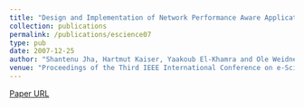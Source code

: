 ```yaml
---
title: "Design and Implementation of Network Performance Aware Applications Using SAGA and Cactus"
collection: publications
permalink: /publications/escience07
type: pub
date: 2007-12-25
author: "Shantenu Jha, Hartmut Kaiser, Yaakoub El-Khamra and Ole Weidner"
venue: "Proceedings of the Third IEEE International Conference on e-Science and Grid Computing"
---
```

[Paper URL](http://saga.cct.lsu.edu/publications/saga_cactus_escience.pdf)
